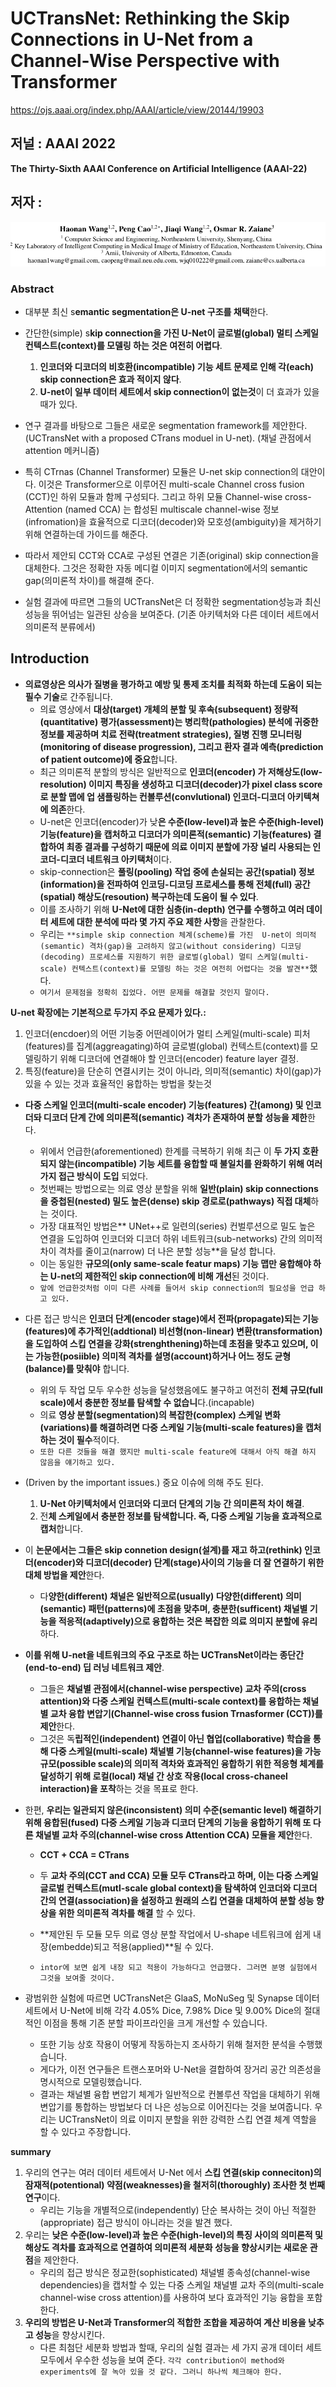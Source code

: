 # UCTransNet: Rethinking the Skip Connections in U-Net from a Channel-Wise Perspective with Transformer

https://ojs.aaai.org/index.php/AAAI/article/view/20144/19903

## 저널 : AAAI 2022
**The Thirty-Sixth AAAI Conference on Artificial Intelligence (AAAI-22)**

## 저자 : 
![Alt text](image.png)

### Abstract

- 대부분 최신 s**emantic segmentation은 U-net 구조를 채택**한다.
- 간단한(simple) s**kip connection을 가진 U-Net이 글로벌(global)  멀티 스케일  컨텍스트(context)를 모델링 하는 것은 여전히 어렵다**.

  1. **인코더와 디코더의 비호환(incompatible) 기능 세트 문제로 인해 각(each) skip connection은 효과 적이지 않다**.
  2. **U-net이 일부 데이터 세트에서 skip connection이 없는것**이 더 효과가 있을 때가 있다.

- 연구 결과를 바탕으로 그들은 새로운 segmentation framework를 제안한다. (UCTransNet with a proposed CTrans moduel in U-net). (채널 관점에서 attention 메커니즘)  
- 특히 CTrnas (Channel Transformer) 모듈은 U-net skip connection의 대안이다. 이것은 Transformer으로 이루어진 multi-scale Channel cross fusion (CCT)인 하위 모듈과 함께  구성되다. 그리고 하위 모듈 Channel-wise cross-Attention (named CCA) 는 합성된 multiscale channel-wise 정보(infromation)을 효율적으로 디코더(decoder)와 모호성(ambiguity)을 제거하기위해 연결하는데 가이드를 해준다.   
- 따라서 제안되 CCT와 CCA로 구성된 연결은 기존(original) skip connection을 대체한다. 그것은 정확한 자동 메디컬 이미지 segmentation에서의 semantic gap(의미론적 차이)를 해결해 준다.  
- 실험 결과에 따르면 그들의 UCTransNet은 더 정확한 segmentation성능과 최신 성능을 뛰어넘는 일관된 상승을 보여준다. (기존 아키텍처와 다른 데이터 세트에서 의미론적 분류에서)

## Introduction

- **의료영상은 의사가 질병을 평가하고 예방 및 통제 조치를 최적화 하는데 도움이 되는 필수 기술**로 간주됩니다.
  - 의료 영상에서 **대상(target) 개체의 분할 및 후속(subsequent) 정량적(quantitative) 평가(assessment)는 병리학(pathologies) 분석에 귀중한 정보를 제공하며 치료 전략(treatment strategies), 질병 진행 모니터링(monitoring of disease progression), 그리고 환자 결과 예측(prediction of patient outcome)에 중요**합니다.
  - 최근 의미론적 분할의 방식은 일반적으로 **인코더(encoder) 가 저해상도(low-resolution) 이미지 특징을 생성하고 디코더(decoder)가 pixel class score로 분할 맵에  업 샘플링하는 컨볼루션(convlutional) 인코더-디코더 아키텍쳐에 의존**한다.
  - U-net은 인코더(encoder)가 낮**은 수준(low-level)과 높은 수준(high-level) 기능(feature)을 캡처하고 디코더가 의미론적(semantic) 기능(features) 결합하여 최종 결과를 구성하기 때문에 의료 이미지 분할에 가장 널리 사용되는 인코더-디코더 네트워크 아키택처**이다.
  - skip-connection은 **풀링(pooling) 작업 중에 손실되는 공간(spatial) 정보(information)을 전파하여 인코딩-디코딩 프로세스를 통해 전체(full) 공간(spatial) 해상도(resoution) 복구하는데 도움이 될 수 있다**.
  - 이를 조사하기 위해 **U-Net에 대한 심층(in-depth) 연구를 수행하고 여러 데이터 세트에 대한 분석에 따라 몇 가지 주요 제한 사항**을 관찰한다.
  - 우리는 `**simple skip connection 체계(scheme)를 가진  U-net이 의미적(semantic) 격차(gap)을 고려하지 않고(without considering) 디코딩(decoding) 프로세스를 지원하기 위한 글로벌(global) 멀티 스케일(multi-scale) 컨텍스트(context)를 모델링 하는 것은 여전히 어렵다는 것을 발견**`했다.
  - `여기서 문제점을 정확히 집었다. 어떤 문제를 해결할 것인지 말이다.`

**U-net 확장에는 기본적으로 두가지 주요 문제가 있다.:**
  1. 인코더(encdoer)의 어떤 기능중 어떤레이어가 멀티 스케일(multi-scale) 피처(features)를 집계(aggreagating)하여 글로벌(global) 컨텍스트(context)를 모델링하기 위해 디코더에 연결해야 할 인코더(encoder) feature layer 결정.
  2. 특징(feature)을 단순히 연결시키는 것이 아니라, 의미적(semantic) 차이(gap)가 있을 수 있는 것과 효율적인 융합하는 방법을 찾는것

- **다중 스케일 인코더(multi-scale encoder) 기능(features) 간(among) 및 인코더돠 디코더 단계 간에 의미론적(semantic) 격차가 존재하여 분할 성능을 제한**한다.
  - 위에서 언급한(aforementioned) 한계를 극복하기 위해 최근 이 **두 가지 호환되지 않는(incompatible) 기능 세트를 융합할 때 불일치를 완화하기 위해 여러가지 접근 방식이 도입** 되었다.
  - 첫번째는 방법으로는 의료 영상 분할을 위해 **일반(plain) skip connections을 중첩된(nested) 밀도 높은(dense) skip 경로로(pathways) 직접 대체**하는 것이다.
  - 가장 대표적인 방법은** UNet++로 일련의(series) 컨벌루션으로 밀도 높은 연결을 도입하여 인코더와 디코더 하위 네트워크(sub-networks) 간의 의미적  차이 격차를 줄이고(narrow) 더 나은 분할 성능**을 달성 합니다.
  - 이는 동일한 **규모의(only same-scale featur maps) 기능 맵만 융합해야 하는 U-net의 제한적인 skip connection에 비해 개선**된 것이다.
  - `앞에 언급한것처럼 이미 다른 사례를 들어서 skip connection의 필요성을 언급 하고 있다.`


- 다른 접근 방식은 **인코더 단계(encoder stage)에서 전파(propagate)되는 기능(features)에 추가적인(addtional) 비선형(non-linear) 변환(transformation)을 도입하여  스킵 연결을 강화(strenghthening)하는데 초점을 맞추고 있으며, 이는 가능한(posiible) 의미적 격차를 설명(account)하거나 어느 정도 균형(balance)를 맞춰야** 합니다.
	- 위의 두 작업 모두 우수한 성능을 달성했음에도 불구하고 여전히 **전체 규모(full scale)에서 충분한 정보를 탐색할 수 없습니**다.(incapable)
	- 의료 **영상 분할(segmentation)의 복잡한(complex) 스케일 변화(variations)를 해결하려면 다중 스케일 기능(multi-scale features)을 캡처하는 것이 필수**적이다.
	- `또한 다른 것들을 해결 했지만 multi-scale feature에 대해서 아직 해결 하지 않음을 얘기하고 있다.`

- (Driven by the important issues.) 중요 이슈에 의해 주도 된다.
	1.  **U-Net 아키텍처에서 인코더와 디코더 단계의 기능 간 의미론적 차이 해결**.
	2.  전**체 스케일에서 충분한 정보를 탐색합니다. 즉, 다중 스케일 기능을 효과적으로 캡처**합니다.

- 이 **논문에서는 그들은 skip connetion design(설계)를 재고 하고(rethink) 인코더(encoder)와 디코더(decoder) 단계(stage)사이의 기능을 더 잘 연결하기 위한 대체 방법을 제안**한다.
	- 다**양한(different) 채널은 일반적으로(usually)  다양한(different) 의미(semantic) 패턴(patterns)에 초점을 맞추며, 충분한(sufficent) 채널별 기능을 적응적(adaptively)으로 융합하는 것은 복잡한 의료 의미지 분할에 유리**하다.

- **이를 위해 U-net을 네트워크의 주요 구조로 하는 UCTransNet이라는 종단간(end-to-end) 딥 러닝 네트워크 제안**.
	- 그들은 **채널별 관점에서(channel-wise perspective)  교차 주의(cross attention)와 다중 스케일 컨텍스트(multi-scale context)를 융합하는 채널별 교차 융합 변압기(Channel-wise cross fusion Trnasformer (CCT))를 제안**한다.
	- 그것은 독**립적인(independent) 연결이 아닌 협업(collaborative) 학습을 통해 다중 스케일(multi-scale) 채널별 기능(channel-wise features)을 가능 규모(possible scale)의 의미적 격차와 효과적인 융합하기 위한 적응형 체계를 달성하기 위해 로컬(local) 채널 간 상호 작용(local cross-chaneel interaction)을 포착**하는 것을 목표로 한다.

- 한편, **우리는 일관되지 않은(inconsistent) 의미 수준(semantic level) 해결하기 위해 융합된(fused) 다중 스케일 기능과 디코더 단계의 기능을 융합하기 위해 또 다른 채널별 교차 주의(channel-wise cross Attention CCA) 모듈을 제안**한다.

	- **CCT + CCA = CTrans**

	- 두 **교차 주의(CCT and CCA) 모듈 모두 CTrans라고 하며, 이는 다중 스케일 글로벌 컨텍스트(mutl-scale global context)을 탐색하여 인코더와 디코더 간의 연결(association)을 설정하고 원래의 스킵 연결을 대체하여 분할 성능 향상을 위한 의미론적 격차를 해결** 할 수 있다.
	- **제안된 두 모듈 모두 의료 영상 분할 작업에서 U-shape 네트워크에 쉽게 내장(embedde)되고 적용(applied)**될 수 있다.
	- `intor에 보면 쉽게 내장 되고 적용이 가능하다고 언급했다. 그러면 분명 실험에서 그것을 보여줄 것이다.`

- 광범위한 실험에 따르면 UCTransNet은 GlaaS, MoNuSeg 및 Synapse 데이터 세트에서 U-Net에 비해 각각 4.05% Dice, 7.98% Dice 및 9.00% Dice의 절대적인 이점을 통해 기존 분할 파이프라인을 크게 개선할 수 있습니다.
	-  또한 기능 상호 작용이 어떻게 작동하는지 조사하기 위해 철저한 분석을 수행했습니다.
	-  게다가, 이전 연구들은 트랜스포머와 U-Net을 결합하여 장거리 공간 의존성을 명시적으로 모델링했습니다.
	- 결과는 채널별 융합 변압기 체계가 일반적으로 컨볼루션 작업을 대체하기 위해 변압기를 통합하는 방법보다 더 나은 성능으로 이어진다는 것을 보여줍니다. 우리는 UCTransNet이 의료 이미지 분할을 위한 강력한 스킵 연결 체계 역할을 할 수 있다고 주장합니다.


**summary**
1. 우리의 연구는 여러 데이터 세트에서 U-Net 에서 **스킵 연결(skip conneciton)의 잠재적(potentional) 약점(weaknesses)을 철저히(thoroughly) 조사한 첫 번째 연구**이다.
   - 우리는 기능을 개별적으로(independently) 단순 복사하는 것이 아닌 적절한(appropriate) 접근 방식이 아니라는 것을 발견 했다.
2. 우리는 **낮은 수준(low-level)과 높은 수준(high-level)의 특징 사이의 의미론적 및 해상도 격차를 효과적으로 연결하여 의미론적 세분화 성능을 향상시키는 새로운 관점**을 제안한다. 
   - 우리의 접근 방식은 정교한(sophisticated) 채널별 종속성(channel-wise dependencies)을 캡처할 수 있는 다중 스케일 채널별 교차 주의(multi-scale channel-wise cross attention)를 사용하여 보다 효과적인 기능 융합을 포함한다.
3. **우리의 방법은 U-Net과 Transformer의 적합한 조합을 제공하여 계산 비용을 낮추고 성능**을 향상시킨다. 
   - 다른 최첨단 세분화 방법과  할때, 우리의 실험 결과는 세 가지 공개 데이터 세트 모두에서 우수한 성능을 보여 준다.
`각각 contribution이 method와 experiments에 잘 녹아 있을 것 같다. 그러니 하나씩 체크해야 한다.`